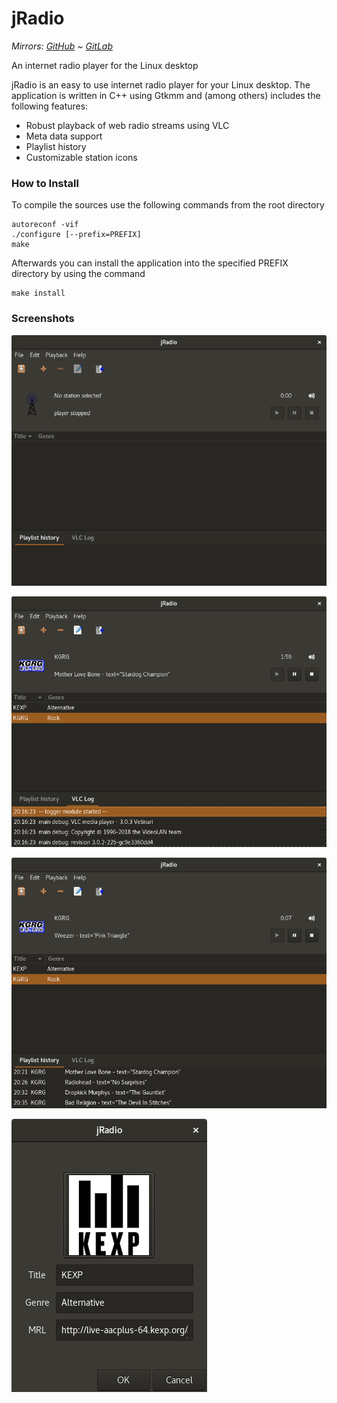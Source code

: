 jRadio
======

*Mirrors: [GitHub] ~ [GitLab]*

An internet radio player for the Linux desktop

jRadio is an easy to use internet radio player for your Linux desktop. The
application is written in C++ using Gtkmm and (among others) includes the
following features:

* Robust playback of web radio streams using VLC
* Meta data support
* Playlist history
* Customizable station icons

### How to Install

To compile the sources use the following commands from the root directory

```shell
autoreconf -vif
./configure [--prefix=PREFIX]
make
```

Afterwards you can install the application into the specified PREFIX directory
by using the command

```shell
make install
```

### Screenshots

![Main window 1](screenshots/main-window-1.png)

![Main window 2](screenshots/main-window-2.png)

![Main window 3](screenshots/main-window-3.png)

![Station Dialog](screenshots/station-dialog.png)

[GitHub]: https://github.com/Johennes/jRadio
[GitLab]: https://gitlab.com/cherrypicker/jRadio